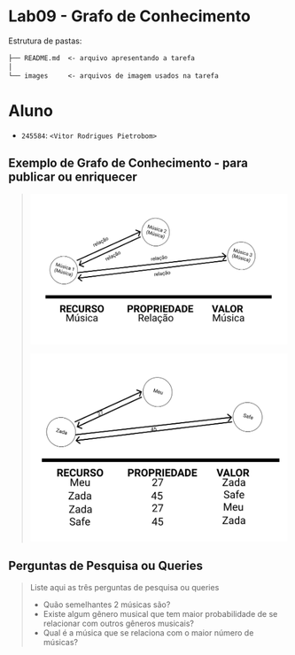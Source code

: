 # Lab09 - Grafo de Conhecimento

Estrutura de pastas:

~~~
├── README.md  <- arquivo apresentando a tarefa
│
└── images     <- arquivos de imagem usados na tarefa
~~~

# Aluno
* `245584`: `<Vitor Rodrigues Pietrobom>`

## Exemplo de Grafo de Conhecimento - para publicar ou enriquecer
>
> ![Modelo Lógico de Grafos](images/grafo-conhecimento-classes.png)
>
> ![Modelo Lógico de Grafos](images/grafo-conhecimento-exemplo.png)


## Perguntas de Pesquisa ou Queries

> Liste aqui as três perguntas de pesquisa ou queries
> * Quão semelhantes 2 músicas são?
> * Existe algum gênero musical que tem maior probabilidade de se relacionar com outros gêneros musicais?
> * Qual é a música que se relaciona com o maior número de músicas?

